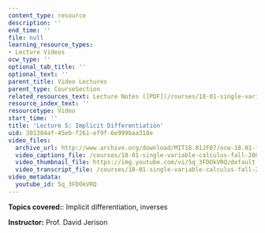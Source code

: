```yaml
---
content_type: resource
description: ''
end_time: ''
file: null
learning_resource_types:
- Lecture Videos
ocw_type: ''
optional_tab_title: ''
optional_text: ''
parent_title: Video Lectures
parent_type: CourseSection
related_resources_text: Lecture Notes ([PDF](/courses/18-01-single-variable-calculus-fall-2006/resources/lec5))
resource_index_text: ''
resourcetype: Video
start_time: ''
title: 'Lecture 5: Implicit Differentiation'
uid: 301384af-45eb-f261-ef9f-6e999baa318e
video_files:
  archive_url: http://www.archive.org/download/MIT18.01JF07/ocw-18.01-f07-lec05_300k.mp4
  video_captions_file: /courses/18-01-single-variable-calculus-fall-2006/f34170b47f01517ab746f9258a68060b_5q_3FDOkVRQ.vtt
  video_thumbnail_file: https://img.youtube.com/vi/5q_3FDOkVRQ/default.jpg
  video_transcript_file: /courses/18-01-single-variable-calculus-fall-2006/5e8a06de0955666d2dea5b6a3fbaa083_5q_3FDOkVRQ.pdf
video_metadata:
  youtube_id: 5q_3FDOkVRQ
---
```


**Topics covered:**: Implicit differentiation, inverses

**Instructor:** Prof. David Jerison



